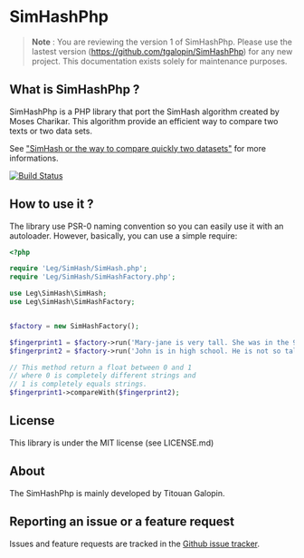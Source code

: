 SimHashPhp
==========

> **Note** : You are reviewing the version 1 of SimHashPhp. Please use the lastest version
> (https://github.com/tgalopin/SimHashPhp) for any new project. This documentation exists solely for
> maintenance purposes.

What is SimHashPhp ?
--------------------

SimHashPhp is a PHP library that port the SimHash algorithm created by Moses Charikar.
This algorithm provide an efficient way to compare two texts or two data sets.

See ["SimHash or the way to compare quickly two datasets"](http://titouangalopin.com/blog/articles/2014/05/simhash-or-the-way-to-compare-quickly-two-datasets)
for more informations.

[![Build Status](https://travis-ci.org/tgalopin/SimHashPhp.svg?branch=1.0-security)](http://travis-ci.org/tgalopin/SimHashPhp)

How to use it ?
---------------

The library use PSR-0 naming convention so you can easily use it with an autoloader.
However, basically, you can use a simple require:

``` php
<?php

require 'Leg/SimHash/SimHash.php';
require 'Leg/SimHash/SimHashFactory.php';

use Leg\SimHash\SimHash;
use Leg\SimHash\SimHashFactory;


$factory = new SimHashFactory();

$fingerprint1 = $factory->run('Mary-jane is very tall. She was in the 9th grade.');
$fingerprint2 = $factory->run('John is in high school. He is not so tall.');

// This method return a float between 0 and 1
// where 0 is completely different strings and
// 1 is completely equals strings.
$fingerprint1->compareWith($fingerprint2);
```

License
-------

This library is under the MIT license (see LICENSE.md)

About
-----

The SimHashPhp is mainly developed by Titouan Galopin.

Reporting an issue or a feature request
---------------------------------------

Issues and feature requests are tracked in the [Github issue tracker](https://github.com/tgalopin/SimHashPhp/issues).
